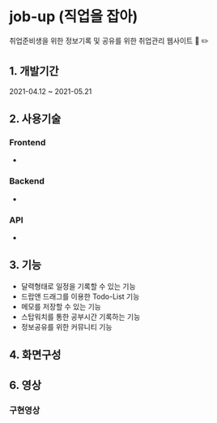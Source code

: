 # job-up (직업을 잡아)
취업준비생을 위한 정보기록 및 공유를 위한 취업관리 웹사이트 :memo: ✏️

## 1. 개발기간
2021-04.12 ~ 2021-05.21

## 2. 사용기술
### Frontend

* 

### Backend

* 

### API 

* 

## 3. 기능
* 달력형태로 일정을 기록할 수 있는 기능
* 드랍앤 드래그를 이용한 Todo-List 기능
* 메모를 저장할 수 있는 기능
* 스탑워치를 통한 공부시간 기록하는 기능
* 정보공유를 위한 커뮤니티 기능

## 4. 화면구성

## 6. 영상
### 구현영상

